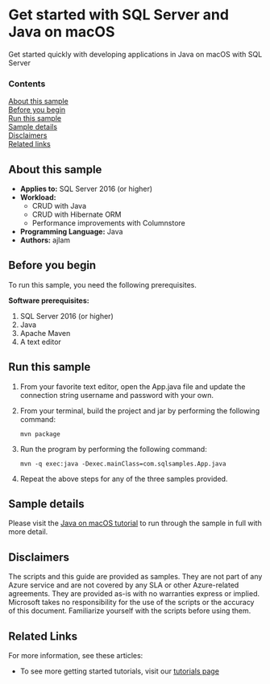 # Get started with SQL Server and Java on macOS

Get started quickly with developing applications in Java on macOS with SQL Server


### Contents

[About this sample](#about-this-sample)<br/>
[Before you begin](#before-you-begin)<br/>
[Run this sample](#run-this-sample)<br/>
[Sample details](#sample-details)<br/>
[Disclaimers](#disclaimers)<br/>
[Related links](#related-links)<br/>


<a name=about-this-sample></a>

## About this sample

- **Applies to:** SQL Server 2016 (or higher) 
- **Workload:** 
    - CRUD with Java
    - CRUD with Hibernate ORM
    - Performance improvements with Columnstore
- **Programming Language:** Java
- **Authors:** ajlam 

<a name=before-you-begin></a>

## Before you begin

To run this sample, you need the following prerequisites. 

**Software prerequisites:**

1. SQL Server 2016 (or higher) 
2. Java
3. Apache Maven
4. A text editor

## Run this sample

1. From your favorite text editor, open the App.java file and update the connection string username and password with your own. 

2. From your terminal, build the project and jar by performing the following command: 

    ```
    mvn package
    ```

3. Run the program by performing the following command: 

    ```
    mvn -q exec:java -Dexec.mainClass=com.sqlsamples.App.java
    ```

4. Repeat the above steps for any of the three samples provided.

<a name=sample-details></a>

## Sample details

Please visit the [Java on macOS tutorial](https://www.microsoft.com/en-us/sql-server/developer-get-started/java-mac) to run through the sample in full with more detail.

<a name=disclaimers></a>

## Disclaimers
The scripts and this guide are provided as samples. They are not part of any Azure service and are not covered by any SLA or other Azure-related agreements. They are provided as-is with no warranties express or implied. Microsoft takes no responsibility for the use of the scripts or the accuracy of this document. Familiarize yourself with the scripts before using them.

<a name=related-links></a>

## Related Links

For more information, see these articles:
* To see more getting started tutorials, visit our [tutorials page](https://www.microsoft.com/en-us/sql-server/developer-get-started/)